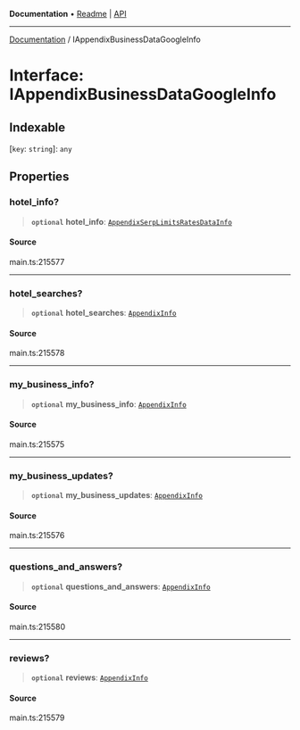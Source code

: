 **Documentation** • [Readme](../README.md) \| [API](../globals.md)

***

[Documentation](../README.md) / IAppendixBusinessDataGoogleInfo

# Interface: IAppendixBusinessDataGoogleInfo

## Indexable

 \[`key`: `string`\]: `any`

## Properties

### hotel\_info?

> **`optional`** **hotel\_info**: [`AppendixSerpLimitsRatesDataInfo`](../classes/AppendixSerpLimitsRatesDataInfo.md)

#### Source

main.ts:215577

***

### hotel\_searches?

> **`optional`** **hotel\_searches**: [`AppendixInfo`](../classes/AppendixInfo.md)

#### Source

main.ts:215578

***

### my\_business\_info?

> **`optional`** **my\_business\_info**: [`AppendixInfo`](../classes/AppendixInfo.md)

#### Source

main.ts:215575

***

### my\_business\_updates?

> **`optional`** **my\_business\_updates**: [`AppendixInfo`](../classes/AppendixInfo.md)

#### Source

main.ts:215576

***

### questions\_and\_answers?

> **`optional`** **questions\_and\_answers**: [`AppendixInfo`](../classes/AppendixInfo.md)

#### Source

main.ts:215580

***

### reviews?

> **`optional`** **reviews**: [`AppendixInfo`](../classes/AppendixInfo.md)

#### Source

main.ts:215579
